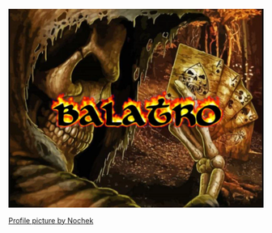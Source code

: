 ![A skeleton holding four cards with the text Balatro in flames centered](https://raw.githubusercontent.com/aveeryy/.github/refs/heads/main/profile/balatro.webp)

[Profile picture by Nochek](https://www.pixiv.net/en/artworks/84059271)
